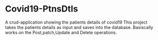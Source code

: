 # Covid19-PtnsDtls
 A crud-application showing the patients details of covid19
This project takes the patients details as input and saves into the database.
Basiscally works on the Post,patch,Update and Delete operations.
